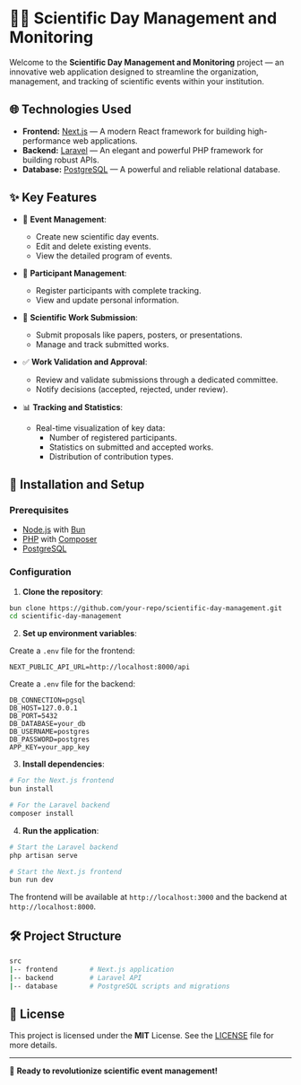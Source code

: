 # 🧑‍🔬 Scientific Day Management and Monitoring

Welcome to the **Scientific Day Management and Monitoring** project — an innovative web application designed to streamline the organization, management, and tracking of scientific events within your institution.

## 🌐 Technologies Used

- **Frontend:** [Next.js](https://nextjs.org) — A modern React framework for building high-performance web applications.
- **Backend:** [Laravel](https://laravel.com) — An elegant and powerful PHP framework for building robust APIs.
- **Database:** [PostgreSQL](https://www.postgresql.org) — A powerful and reliable relational database.

## ✨ Key Features

- 📅 **Event Management**:
  - Create new scientific day events.
  - Edit and delete existing events.
  - View the detailed program of events.

- 👥 **Participant Management**:
  - Register participants with complete tracking.
  - View and update personal information.

- 📄 **Scientific Work Submission**:
  - Submit proposals like papers, posters, or presentations.
  - Manage and track submitted works.

- ✅ **Work Validation and Approval**:
  - Review and validate submissions through a dedicated committee.
  - Notify decisions (accepted, rejected, under review).

- 📊 **Tracking and Statistics**:
  - Real-time visualization of key data:
    - Number of registered participants.
    - Statistics on submitted and accepted works.
    - Distribution of contribution types.

## 🚀 Installation and Setup

### Prerequisites
- [Node.js](https://nodejs.org) with [Bun](https://bun.sh)
- [PHP](https://www.php.net) with [Composer](https://getcomposer.org)
- [PostgreSQL](https://www.postgresql.org)

### Configuration

1. **Clone the repository**:

```bash
bun clone https://github.com/your-repo/scientific-day-management.git
cd scientific-day-management
```

2. **Set up environment variables**:

Create a `.env` file for the frontend:

```env
NEXT_PUBLIC_API_URL=http://localhost:8000/api
```

Create a `.env` file for the backend:

```env
DB_CONNECTION=pgsql
DB_HOST=127.0.0.1
DB_PORT=5432
DB_DATABASE=your_db
DB_USERNAME=postgres
DB_PASSWORD=postgres
APP_KEY=your_app_key
```

3. **Install dependencies**:

```bash
# For the Next.js frontend
bun install

# For the Laravel backend
composer install
```

4. **Run the application**:

```bash
# Start the Laravel backend
php artisan serve

# Start the Next.js frontend
bun run dev
```

The frontend will be available at `http://localhost:3000` and the backend at `http://localhost:8000`.

## 🛠️ Project Structure

```bash
src
|-- frontend        # Next.js application
|-- backend         # Laravel API
|-- database        # PostgreSQL scripts and migrations
```

## 📝 License

This project is licensed under the **MIT** License. See the [LICENSE](./LICENSE) file for more details.

---

🚀 **Ready to revolutionize scientific event management!**
